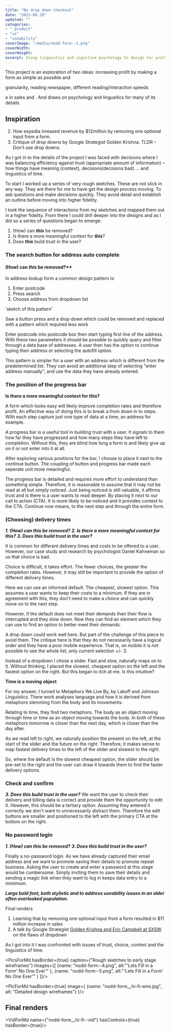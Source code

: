 ```yaml
---
title: "No drop down checkout"
date: "2022-08-29"
updated: ""
categories:
- "_product"
- "ui"
- "useability"
coverImage: "/media/nodd-form--1.png"
coverWidth: 
coverHeight: 
excerpt: Using linguistics and cognitive psychology to design for profitablity, trust and useability with a no-dropdown checkout form.
---
```

<script>
    import VidForMd from '../components/VidForMd.svelte';
    import PicForMd from '../components/PicForMd.svelte';
    import PicsForMd from '../components/PicsForMd.svelte';
</script>


This project is an exploration of two ideas: increasing profit by making a form as simple as possible and 

granularity, reading newspaper, different reading/interaction speeds

e in sales and .
And draws on psychology and lingusitics for many of its details.

## Inspiration

2. How expedia inreased revenue by $12million by removing one optional input from a form.
1. Critique of drop downs by Google Strategist Golden Krishna. TLDR – Don't use drop downs.

As I got in to the details of the project I was faced with decisions where I was balancing efficiency 
against trust (appropriate amount of information) – how things have meaning (context), decisions(decisions bad) ... and linguistics of time.

To start I worked up a series of very rough sketches. These are not slick in any way. They are there for me
to have get the design process moving. To ask questions and make decisions quickly. They avoid detail and establish
an outline before moving into higher fidelity.

I took the sequence of interactions from my sketches and mapped them out in a higher fidelity. 
From there I could drill deeper into the designs and as I did so a series of questions began to emerge:

1. (How) can ___this___ be removed?
2. Is there a more meaningful context for ___this___?
3. Does ___this___ build trust in the user?


### The search button for address auto complete
#### (How) can ___this___ be removed?**
 
In address lookup form a common design pattern is:
1. Enter postcode
2. Press search
3. Choose address from dropdown list

'sketch of this pattern'


Saw a button press and a drop down which could be removed and replaced with a pattern which
required less work

Enter postcode into postcode box then start typing first line of the address. With these 
two parameters it should be possible to quickly query and filter through a data base of addresses. 
A user then has the option to continue typing their address or selecting the autofill option.

This pattern is simpler for a user with an address which is different from the predetermined list. 
They can avoid an additional step of selecting "enter address manually", and use the data they 
have already entered.



### The position of the progress bar
**Is there a more meaningful context for ___this___?** 

A form which looks easy will likely improve completion rates and therefore profit. 
An effective way of doing this is to break a from down in to steps. With each step 
capture just one type of data at a time, an address for example.

A progress bar is a useful tool in building trust with a user. It signals to them how far they 
have progressed and how many steps they have left to completion. Without this, they are blind how
long a form is and likely give up on it or not enter into it at all.

After exploring various positions for the bar, I choose to place it next to the continue button.
The coupling of button and progress bar made each seperate unit more meaningful.

The progress bar is detailed and requires more effort to understand than something simple. Therefore, it is
reasonable to assume that it may not be read at all but simply noticed. Just being noticed is still valuable,
it affirms trust and is there is a user wants to read deeper. By placing it next to our call to action (CTA). It is more
likely to be noticed and it provides context to the CTA. Continue now means, to the next step and through the entire form.


### (Choosing) delivery times
***1. (How) can ___this___ be removed?***
***2. Is there a more meaningful context for ___this___?***
***3. Does ___this___ build trust in the user?***

It is common for different delivery times and costs to be offered to a user. However, our case study and
research by psychologist Daniel Kahneman so us that choice is bad. 

Choice is difficult, it takes effort. The fewer choices, the greater the completion rates. However, it may still 
be important to provide the option of different delivery times. 

Here we can use an informed default. The cheapest, slowest option. This assumes a user wants to keep their costs
to a minimum. If they are in agreement with this, they don't need to make a choice and can quickly move on to the 
next step. 

However, if the default does not meet their demands then their flow is interrupted and they slow down. Now they can
find an element which they can use to find an option to better meet their demands. 

A drop down could work well here. But part of the challenge of this piece to avoid them. The critique here is that they 
do not necessarily have a logical order and they have a poor mobile experience. That is, on mobile it is not possible to see
the whole list, only current selection +/- 3.

Instead of a dropdown I chose a slider. Fast and slow, naturally maps on to it. Without thinking, I placed the slowest, cheapest
option on the left and the fastest option on the right. But this began to itch at me. Is this intuitive?

**Time is a moving object**

For my answer, I turned to Metaphors We Live By, by Lakoff and Johnson Linguistics. There work analyses language and how 
it is derived from metaphors stemming from the body and its movements. 

Relating to time, they find two metaphors. The body as an object moving through time or time as an object moving towards the body.
In both of these metaphors tomorrow is closer than the next day, which is closer than the day after.

As we read left to right, we naturally position the present on the left, at the start of the slider and the future on the right.
Therefore, it makes sense to map fastest delivery times to the left of the slider and slowest to the right. 

So, where the default is the slowest cheapest option, the slider should be pre-set to the right and the user can draw it 
towards them to find the faster delivery options.


### Check and confirm
***3. Does ___this___ build trust in the user?***
We want the user to check their delivery and billing data is correct and provide them the opportunity to edit it. However,
this should be a tertiary option. Assuming they entered it correctly we don't want to unnecessarily distract them. Therefore
the edit buttons are smaller and positioned to the left with the primary CTA at the bottom on the right. 

### No password login
***1. (How) can ___this___ be removed?***
***3. Does ___this___ build trust in the user?***

Finally a no-password login. As we have already captured their email address and we want to promote saving their details
to promote repeat business. Asking the user to create and enter a password at this stage would be cumbersome. Simply inviting 
them to save their details and sending a magic link when they want to log in keeps data entry to a mimimum.




***Large bold font, both stylistic and to address useability issues in an older
often overlooked population.***

Final renders


1. Learning that by removing one optional input from a form resulted in $11 million increase in sales
2. A talk by Google Strategist [Golden Krishna and Eric Campbell at SXSW](https://www.youtube.com/watch?v=hcYAHix-riY&t=120s). on the flaws of dropdown

As I got into it I was confronted with issues of trust, choice, context and the linguistics of time.




<PicsForMd hasBorder={true} caption={"Rough sketches to early stage wireframes"} images={[
{name: "nodd-form--4.png", alt:"'Lets Fill in a Form' No One Ever'" },
{name: "nodd-form--5.png", alt:"'Lets Fill in a Form' No One Ever'" }
]}/>



<PicForMd hasBorder={true} image={ {name: "nodd-form__hi-fi-wire.jpg", alt: "Detailed design wireframes"} }/>


## Final renders

<VidForMd name={"nodd-form__hi-fi--vid"} hasControls={true}  hasBorder={true}/>
